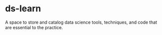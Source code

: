 # ds-learn

A space to store and catalog data science tools, techniques, and code that are essential to the practice. 
